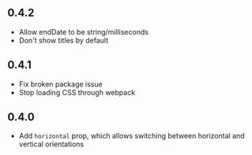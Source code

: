 ## 0.4.2

* Allow endDate to be string/milliseconds
* Don't show titles by default

## 0.4.1

* Fix broken package issue
* Stop loading CSS through webpack

## 0.4.0

* Add `horizontal` prop, which allows switching between horizontal and vertical orientations
